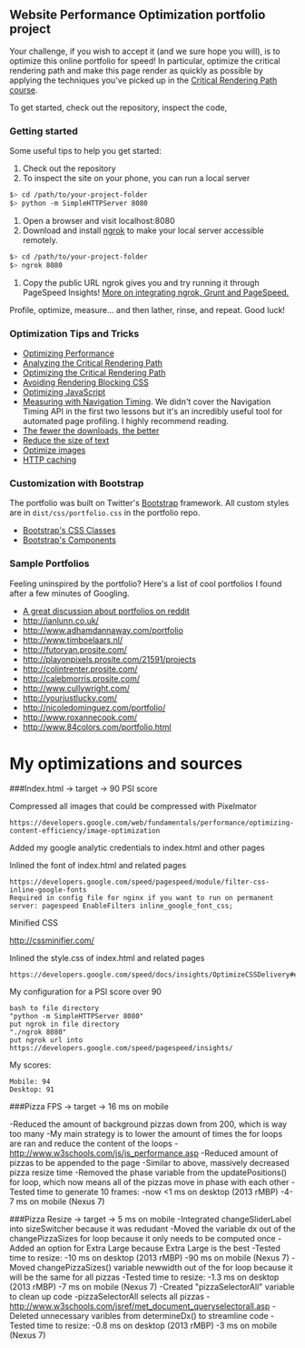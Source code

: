 ## Website Performance Optimization portfolio project

Your challenge, if you wish to accept it (and we sure hope you will), is to optimize this online portfolio for speed! In particular, optimize the critical rendering path and make this page render as quickly as possible by applying the techniques you've picked up in the [Critical Rendering Path course](https://www.udacity.com/course/ud884).

To get started, check out the repository, inspect the code,

### Getting started

Some useful tips to help you get started:

1. Check out the repository
1. To inspect the site on your phone, you can run a local server

  ```bash
  $> cd /path/to/your-project-folder
  $> python -m SimpleHTTPServer 8080
  ```

1. Open a browser and visit localhost:8080
1. Download and install [ngrok](https://ngrok.com/) to make your local server accessible remotely.

  ``` bash
  $> cd /path/to/your-project-folder
  $> ngrok 8080
  ```

1. Copy the public URL ngrok gives you and try running it through PageSpeed Insights! [More on integrating ngrok, Grunt and PageSpeed.](http://www.jamescryer.com/2014/06/12/grunt-pagespeed-and-ngrok-locally-testing/)

Profile, optimize, measure... and then lather, rinse, and repeat. Good luck!

### Optimization Tips and Tricks
* [Optimizing Performance](https://developers.google.com/web/fundamentals/performance/ "web performance")
* [Analyzing the Critical Rendering Path](https://developers.google.com/web/fundamentals/performance/critical-rendering-path/analyzing-crp.html "analyzing crp")
* [Optimizing the Critical Rendering Path](https://developers.google.com/web/fundamentals/performance/critical-rendering-path/optimizing-critical-rendering-path.html "optimize the crp!")
* [Avoiding Rendering Blocking CSS](https://developers.google.com/web/fundamentals/performance/critical-rendering-path/render-blocking-css.html "render blocking css")
* [Optimizing JavaScript](https://developers.google.com/web/fundamentals/performance/critical-rendering-path/adding-interactivity-with-javascript.html "javascript")
* [Measuring with Navigation Timing](https://developers.google.com/web/fundamentals/performance/critical-rendering-path/measure-crp.html "nav timing api"). We didn't cover the Navigation Timing API in the first two lessons but it's an incredibly useful tool for automated page profiling. I highly recommend reading.
* <a href="https://developers.google.com/web/fundamentals/performance/optimizing-content-efficiency/eliminate-downloads.html">The fewer the downloads, the better</a>
* <a href="https://developers.google.com/web/fundamentals/performance/optimizing-content-efficiency/optimize-encoding-and-transfer.html">Reduce the size of text</a>
* <a href="https://developers.google.com/web/fundamentals/performance/optimizing-content-efficiency/image-optimization.html">Optimize images</a>
* <a href="https://developers.google.com/web/fundamentals/performance/optimizing-content-efficiency/http-caching.html">HTTP caching</a>

### Customization with Bootstrap
The portfolio was built on Twitter's <a href="http://getbootstrap.com/">Bootstrap</a> framework. All custom styles are in `dist/css/portfolio.css` in the portfolio repo.

* <a href="http://getbootstrap.com/css/">Bootstrap's CSS Classes</a>
* <a href="http://getbootstrap.com/components/">Bootstrap's Components</a>

### Sample Portfolios

Feeling uninspired by the portfolio? Here's a list of cool portfolios I found after a few minutes of Googling.

* <a href="http://www.reddit.com/r/webdev/comments/280qkr/would_anybody_like_to_post_their_portfolio_site/">A great discussion about portfolios on reddit</a>
* <a href="http://ianlunn.co.uk/">http://ianlunn.co.uk/</a>
* <a href="http://www.adhamdannaway.com/portfolio">http://www.adhamdannaway.com/portfolio</a>
* <a href="http://www.timboelaars.nl/">http://www.timboelaars.nl/</a>
* <a href="http://futoryan.prosite.com/">http://futoryan.prosite.com/</a>
* <a href="http://playonpixels.prosite.com/21591/projects">http://playonpixels.prosite.com/21591/projects</a>
* <a href="http://colintrenter.prosite.com/">http://colintrenter.prosite.com/</a>
* <a href="http://calebmorris.prosite.com/">http://calebmorris.prosite.com/</a>
* <a href="http://www.cullywright.com/">http://www.cullywright.com/</a>
* <a href="http://yourjustlucky.com/">http://yourjustlucky.com/</a>
* <a href="http://nicoledominguez.com/portfolio/">http://nicoledominguez.com/portfolio/</a>
* <a href="http://www.roxannecook.com/">http://www.roxannecook.com/</a>
* <a href="http://www.84colors.com/portfolio.html">http://www.84colors.com/portfolio.html</a>


My optimizations and sources
============================
###Index.html -> target -> 90 PSI score 

Compressed all images that could be compressed with Pixelmator

  	https://developers.google.com/web/fundamentals/performance/optimizing-content-efficiency/image-optimization

Added my google analytic credentials to index.html and other pages

Inlined the font of index.html and related pages

  	https://developers.google.com/speed/pagespeed/module/filter-css-inline-google-fonts
    Required in config file for nginx if you want to run on permanent server: pagespeed EnableFilters inline_google_font_css;

Minified CSS

  http://cssminifier.com/

Inlined the style.css of index.html and related pages

    https://developers.google.com/speed/docs/insights/OptimizeCSSDelivery#example

My configuration for a PSI score over 90

    bash to file directory
    "python -m SimpleHTTPServer 8080"
    put ngrok in file directory
    "./ngrok 8080"
    put ngrok url into https://developers.google.com/speed/pagespeed/insights/

My scores:

    Mobile: 94
    Desktop: 91
  

###Pizza FPS -> target -> 16 ms on mobile

  -Reduced the amount of background pizzas down from 200, which is way too many 
    -My main strategy is to lower the amount of times the for loops are ran and reduce the content of the loops
    -http://www.w3schools.com/js/js_performance.asp
  -Reduced amount of pizzas to be appended to the page
    -Similar to above, massively decreased pizza resize time
  -Removed the phase variable from the updatePositions() for loop, which now means all of the pizzas move in phase with each other
  -Tested time to generate 10 frames:
    -now <1 ms on desktop (2013 rMBP)
    -4-7 ms on mobile (Nexus 7)

###Pizza Resize -> target -> 5 ms on mobile 
  -Integrated changeSliderLabel into sizeSwitcher because it was redudant
  -Moved the variable dx out of the changePizzaSizes for loop because it only needs to be computed once
  -Added an option for Extra Large because Extra Large is the best
  -Tested time to resize:
    -10 ms on desktop (2013 rMBP)
    -90 ms on mobile (Nexus 7)
  -Moved changePizzaSizes() variable newwidth out of the for loop because it will be the same for all pizzas
  -Tested time to resize:
    -1.3 ms on desktop (2013 rMBP)
    -7 ms on mobile (Nexus 7)
  -Created "pizzaSelectorAll" variable to clean up code
    -pizzaSelectorAll selects all pizzas
    -http://www.w3schools.com/jsref/met_document_queryselectorall.asp
  -Deleted unnecessary varibles from determineDx() to streamline code
  -Tested time to resize:
    -0.8 ms on desktop (2013 rMBP)
    -3 ms on mobile (Nexus 7)